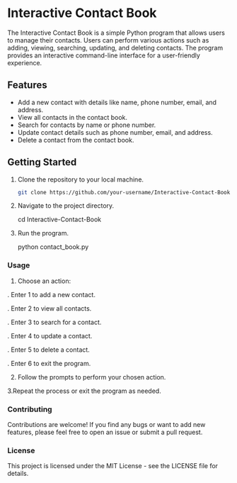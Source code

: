 # Interactive Contact Book

The Interactive Contact Book is a simple Python program that allows users to manage their contacts. Users can perform various actions such as adding, viewing, searching, updating, and deleting contacts. The program provides an interactive command-line interface for a user-friendly experience.

## Features

- Add a new contact with details like name, phone number, email, and address.
- View all contacts in the contact book.
- Search for contacts by name or phone number.
- Update contact details such as phone number, email, and address.
- Delete a contact from the contact book.

## Getting Started

1. Clone the repository to your local machine.
   ```sh
   git clone https://github.com/your-username/Interactive-Contact-Book.git

2. Navigate to the project directory.

   cd Interactive-Contact-Book

3. Run the program.

   python contact_book.py

### Usage

1. Choose an action:
   
. Enter 1 to add a new contact.

. Enter 2 to view all contacts.

. Enter 3 to search for a contact.

. Enter 4 to update a contact.

. Enter 5 to delete a contact.

. Enter 6 to exit the program.

2. Follow the prompts to perform your chosen action.

3.Repeat the process or exit the program as needed.

### Contributing

Contributions are welcome! If you find any bugs or want to add new features, please feel free to open an issue or submit a pull request.

### License

This project is licensed under the MIT License - see the LICENSE file for details.

